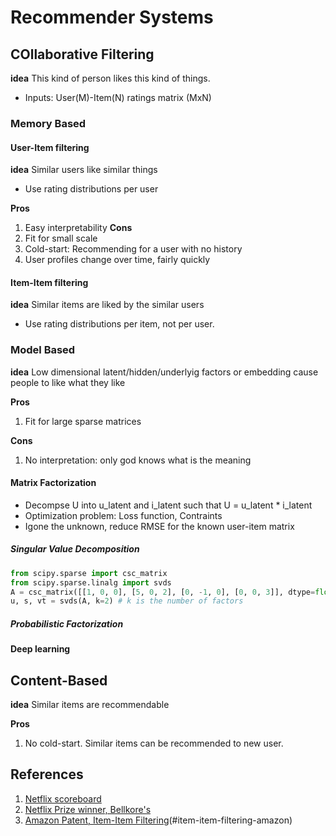 # Recommender Systems

## COllaborative Filtering
**idea** This kind of person likes this kind of things.

- Inputs: User(M)-Item(N) ratings matrix (MxN) 

### Memory Based

#### User-Item filtering
**idea** Similar users like similar things
- Use rating distributions per user

**Pros**
1. Easy interpretability
**Cons**
1. Fit for small scale 
2. Cold-start: Recommending for a user with no history  
3. User profiles change over time, fairly quickly


#### Item-Item filtering 
**idea** Similar items are liked by the similar users
- Use rating distributions per item, not per user.

### Model Based
**idea** Low dimensional latent/hidden/underlyig factors or embedding cause people to like what they like 

**Pros**
1. Fit for large sparse matrices

**Cons** 
1. No interpretation: only god knows what is the meaning

#### Matrix Factorization
- Decompse U into u_latent and i_latent such that U = u_latent * i_latent
- Optimization problem: Loss function, Contraints
- Igone the unknown, reduce RMSE for the known user-item matrix
##### Singular Value Decomposition
```py
from scipy.sparse import csc_matrix
from scipy.sparse.linalg import svds
A = csc_matrix([[1, 0, 0], [5, 0, 2], [0, -1, 0], [0, 0, 3]], dtype=float)
u, s, vt = svds(A, k=2) # k is the number of factors
```

##### Probabilistic Factorization
#### Deep learning
## Content-Based 
**idea** Similar items are recommendable

**Pros** 
1. No cold-start. Similar items can be recommended to new user. 

## References
1. [Netflix scoreboard](https://www.netflixprize.com/leaderboard.html)
2. [Netflix Prize winner, Bellkore's](https://www.netflixprize.com/assets/GrandPrize2009_BPC_BellKor.pdf)
3. [Amazon Patent, Item-Item Filtering](https://patents.google.com/patent/US6266649)(#item-item-filtering-amazon)
